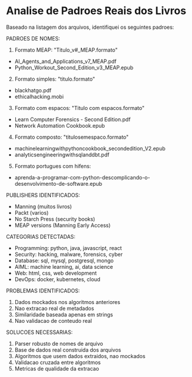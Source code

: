 Analise de Padroes Reais dos Livros
===================================

Baseado na listagem dos arquivos, identifiquei os seguintes padroes:

PADROES DE NOMES:
1. Formato MEAP: "Titulo_v#_MEAP.formato"
 - AI_Agents_and_Applications_v7_MEAP.pdf
 - Python_Workout_Second_Edition_v3_MEAP.epub

2. Formato simples: "titulo.formato"
 - blackhatgo.pdf
 - ethicalhacking.mobi

3. Formato com espacos: "Titulo com espacos.formato"
 - Learn Computer Forensics - Second Edition.pdf
 - Network Automation Cookbook.epub

4. Formato composto: "titulosemespaco.formato" 
 - machinelearningwithpythoncookbook_secondedition_V2.epub
 - analyticsengineeringwithsqlanddbt.pdf

5. Formato portugues com hifens:
 - aprenda-a-programar-com-python-descomplicando-o-desenvolvimento-de-software.epub

PUBLISHERS IDENTIFICADOS:
- Manning (muitos livros)
- Packt (varios)
- No Starch Press (security books)
- MEAP versions (Manning Early Access)

CATEGORIAS DETECTADAS:
- Programming: python, java, javascript, react
- Security: hacking, malware, forensics, cyber
- Database: sql, mysql, postgresql, mongo
- AIML: machine learning, ai, data science
- Web: html, css, web development
- DevOps: docker, kubernetes, cloud

PROBLEMAS IDENTIFICADOS:
1. Dados mockados nos algoritmos anteriores
2. Nao extracao real de metadados
3. Similaridade baseada apenas em strings
4. Nao validacao de conteudo real

SOLUCOES NECESSARIAS:
1. Parser robusto de nomes de arquivo
2. Base de dados real construida dos arquivos
3. Algoritmos que usem dados extraidos, nao mockados
4. Validacao cruzada entre algoritmos
5. Metricas de qualidade da extracao